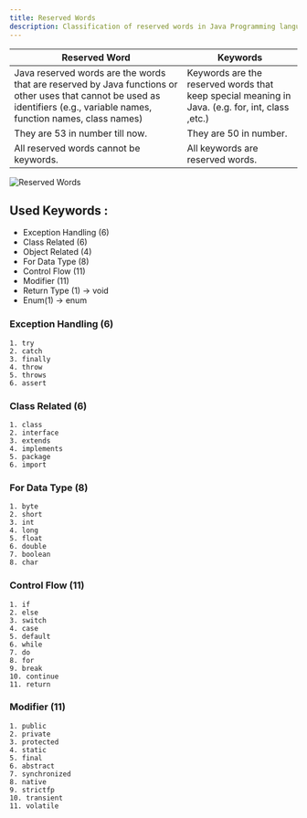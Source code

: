 ```yaml
---
title: Reserved Words
description: Classification of reserved words in Java Programming language.
---
```


| Reserved Word                                                                                                                                                                | Keywords                                                                                         |  
|------------------------------------------------------------------------------------------------------------------------------------------------------------------------------|--------------------------------------------------------------------------------------------------|
| Java reserved words are the words that are reserved by Java functions or  other uses that cannot be used as identifiers (e.g., variable names,  function names, class names) | Keywords are the reserved words that keep special meaning in Java. (e.g. for, int,  class ,etc.) |
| They are 53 in number till now.                                                                                                                                              | They are 50 in number.                                                                           | 
| All reserved words cannot be keywords.                                                                                                                                       | All keywords are reserved words.                                                                 | 



![Reserved Words](http://1-dot-kriblogapp1.appspot.com/content/studymaterial/j2se/img/java-keywords.png)

## Used Keywords :  
- Exception Handling (6)
- Class Related (6)
- Object Related (4)
- For Data Type (8)
- Control Flow (11)
- Modifier (11)
- Return Type (1) -> void
- Enum(1) -> enum

### Exception Handling (6)

```
1. try
2. catch
3. finally
4. throw
5. throws
6. assert
```


### Class Related (6)  

```
1. class
2. interface
3. extends
4. implements
5. package
6. import
```

### For Data Type (8)  

```
1. byte
2. short
3. int
4. long
5. float
6. double
7. boolean
8. char
```

### Control Flow (11) 

```
1. if
2. else
3. switch
4. case
5. default
6. while
7. do
8. for
9. break
10. continue
11. return
```

### Modifier (11)  

```
1. public
2. private
3. protected
4. static
5. final
6. abstract
7. synchronized
8. native 
9. strictfp
10. transient
11. volatile
```



